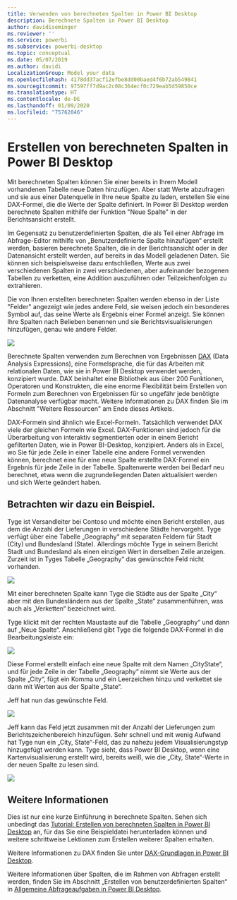 ```yaml
---
title: Verwenden von berechneten Spalten in Power BI Desktop
description: Berechnete Spalten in Power BI Desktop
author: davidiseminger
ms.reviewer: ''
ms.service: powerbi
ms.subservice: powerbi-desktop
ms.topic: conceptual
ms.date: 05/07/2019
ms.author: davidi
LocalizationGroup: Model your data
ms.openlocfilehash: 4178dd37acf12efbe8dd00baed4f6b72ab549841
ms.sourcegitcommit: 97597ff7d9ac2c08c364ecf0c729eab5d59850ce
ms.translationtype: HT
ms.contentlocale: de-DE
ms.lasthandoff: 01/09/2020
ms.locfileid: "75762046"
---
```

# <a name="create-calculated-columns-in-power-bi-desktop"></a>Erstellen von berechneten Spalten in Power BI Desktop
Mit berechneten Spalten können Sie einer bereits in Ihrem Modell vorhandenen Tabelle neue Daten hinzufügen. Aber statt Werte abzufragen und sie aus einer Datenquelle in Ihre neue Spalte zu laden, erstellen Sie eine DAX-Formel, die die Werte der Spalte definiert. In Power BI Desktop werden berechnete Spalten mithilfe der Funktion "Neue Spalte" in der Berichtsansicht erstellt.

Im Gegensatz zu benutzerdefinierten Spalten, die als Teil einer Abfrage im Abfrage-Editor mithilfe von „Benutzerdefinierte Spalte hinzufügen“ erstellt werden, basieren berechnete Spalten, die in der Berichtsansicht oder in der Datenansicht erstellt werden, auf bereits in das Modell geladenen Daten. Sie können sich beispielsweise dazu entschließen, Werte aus zwei verschiedenen Spalten in zwei verschiedenen, aber aufeinander bezogenen Tabellen zu verketten, eine Addition auszuführen oder Teilzeichenfolgen zu extrahieren.

Die von Ihnen erstellten berechneten Spalten werden ebenso in der Liste "Felder" angezeigt wie jedes andere Feld, sie weisen jedoch ein besonderes Symbol auf, das seine Werte als Ergebnis einer Formel anzeigt. Sie können Ihre Spalten nach Belieben benennen und sie Berichtsvisualisierungen hinzufügen, genau wie andere Felder.

![](media/desktop-calculated-columns/calccolinpbid_fields.png)

Berechnete Spalten verwenden zum Berechnen von Ergebnissen [DAX](https://msdn.microsoft.com/library/gg413422.aspx) (Data Analysis Expressions), eine Formelsprache, die für das Arbeiten mit relationalen Daten, wie sie in Power BI Desktop verwendet werden, konzipiert wurde. DAX beinhaltet eine Bibliothek aus über 200 Funktionen, Operatoren und Konstrukten, die eine enorme Flexibilität beim Erstellen von Formeln zum Berechnen von Ergebnissen für so ungefähr jede benötigte Datenanalyse verfügbar macht. Weitere Informationen zu DAX finden Sie im Abschnitt "Weitere Ressourcen" am Ende dieses Artikels.

DAX-Formeln sind ähnlich wie Excel-Formeln. Tatsächlich verwendet DAX viele der gleichen Formeln wie Excel. DAX-Funktionen sind jedoch für die Überarbeitung von interaktiv segmentierten oder in einem Bericht gefilterten Daten, wie in Power BI-Desktop, konzipiert. Anders als in Excel, wo Sie für jede Zeile in einer Tabelle eine andere Formel verwenden können, berechnet eine für eine neue Spalte erstellte DAX-Formel ein Ergebnis für jede Zeile in der Tabelle. Spaltenwerte werden bei Bedarf neu berechnet, etwa wenn die zugrundeliegenden Daten aktualisiert werden und sich Werte geändert haben.

## <a name="lets-look-at-an-example"></a>Betrachten wir dazu ein Beispiel.
Tyge ist Versandleiter bei Contoso und möchte einen Bericht erstellen, aus dem die Anzahl der Lieferungen in verschiedene Städte hervorgeht. Tyge verfügt über eine Tabelle „Geography“ mit separaten Feldern für Stadt (City) und Bundesland (State). Allerdings möchte Tyge in seinem Bericht Stadt und Bundesland als einen einzigen Wert in derselben Zeile anzeigen. Zurzeit ist in Tyges Tabelle „Geography“ das gewünschte Feld nicht vorhanden.

![](media/desktop-calculated-columns/calccolinpbid_cityandstatefields.png)

Mit einer berechneten Spalte kann Tyge die Städte aus der Spalte „City“ aber mit den Bundesländern aus der Spalte „State“ zusammenführen, was auch als „Verketten“ bezeichnet wird.

Tyge klickt mit der rechten Maustaste auf die Tabelle „Geography“ und dann auf „Neue Spalte“. Anschließend gibt Tyge die folgende DAX-Formel in die Bearbeitungsleiste ein:

![](media/desktop-calculated-columns/calccolinpbid_formula.png)

Diese Formel erstellt einfach eine neue Spalte mit dem Namen „CityState“, und für jede Zeile in der Tabelle „Geography“ nimmt sie Werte aus der Spalte „City“, fügt ein Komma und ein Leerzeichen hinzu und verkettet sie dann mit Werten aus der Spalte „State“.

Jeff hat nun das gewünschte Feld.

![](media/desktop-calculated-columns/calccolinpbid_citystatefield.png)

Jeff kann das Feld jetzt zusammen mit der Anzahl der Lieferungen zum Berichtszeichenbereich hinzufügen. Sehr schnell und mit wenig Aufwand hat Tyge nun ein „City, State“-Feld, das zu nahezu jedem Visualisierungstyp hinzugefügt werden kann. Tyge sieht, dass Power BI Desktop, wenn eine Kartenvisualisierung erstellt wird, bereits weiß, wie die „City, State“-Werte in der neuen Spalte zu lesen sind.

![](media/desktop-calculated-columns/calccolinpbid_citystatemap.png)

## <a name="learn-more"></a>Weitere Informationen
Dies ist nur eine kurze Einführung in berechnete Spalten. Sehen sich unbedingt das [Tutorial: Erstellen von berechneten Spalten in Power BI Desktop](desktop-tutorial-create-calculated-columns.md) an, für das Sie eine Beispieldatei herunterladen können und weitere schrittweise Lektionen zum Erstellen weiterer Spalten erhalten. 

Weitere Informationen zu DAX finden Sie unter [DAX-Grundlagen in Power BI Desktop](desktop-quickstart-learn-dax-basics.md).

Weitere Informationen über Spalten, die im Rahmen von Abfragen erstellt werden, finden Sie im Abschnitt „Erstellen von benutzerdefinierten Spalten“ in [Allgemeine Abfrageaufgaben in Power BI Desktop](desktop-common-query-tasks.md).  


